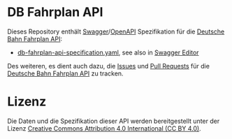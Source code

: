 # DB Fahrplan API

Dieses Repository enthält [Swagger](http://swagger.io/specification/)/[OpenAPI](https://github.com/OAI/OpenAPI-Specification) Spezifikation für die [Deutsche Bahn Fahrplan API](http://data.deutschebahn.com/apis/fahrplan/):

* [db-fahrplan-api-specification.yaml](https://github.com/dbopendata/db-fahrplan-api/blob/master/db-fahrplan-api-specification.yaml), see also in  [Swagger Editor](editor.swagger.io/#/?import=https://github.com/dbopendata/db-fahrplan-api/blob/master/db-fahrplan-api-specification.yaml)

Des weiteren, es dient auch dazu, die [Issues](https://github.com/dbopendata/db-fahrplan-api/issues) und [Pull Requests](https://github.com/dbopendata/db-fahrplan-api/pulls) für die [Deutsche Bahn Fahrplan API](http://data.deutschebahn.com/apis/fahrplan/) zu tracken.

# Lizenz

Die Daten und die Spezifikation dieser API werden bereitgestellt unter der Lizenz [Creative Commons Attribution 4.0 International (CC BY 4.0)](https://creativecommons.org/licenses/by/4.0/).
